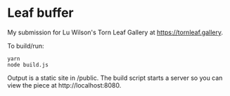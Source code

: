 # Leaf buffer

My submission for Lu Wilson's Torn Leaf Gallery at https://tornleaf.gallery.

To build/run:

```
yarn
node build.js
```

Output is a static site in /public. The build script starts a server so you can view the piece at http://localhost:8080.
